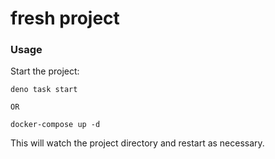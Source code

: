 # fresh project

### Usage

Start the project:

```
deno task start

OR

docker-compose up -d
```

This will watch the project directory and restart as necessary.
